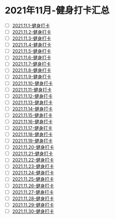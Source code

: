 # 2021年11月-健身打卡汇总
 - [ ] [2021.11.1-健身打卡](/workout/2021y-workout/2021y-11m-workout/2021.11.1workout.md)
 - [ ] [2021.11.2-健身打卡](/workout/2021y-workout/2021y-11m-workout/2021.11.2workout.md)
 - [ ] [2021.11.3-健身打卡](/workout/2021y-workout/2021y-11m-workout/2021.11.3workout.md)
 - [ ] [2021.11.4-健身打卡](/workout/2021y-workout/2021y-11m-workout/2021.11.4workout.md)
 - [ ] [2021.11.5-健身打卡](/workout/2021y-workout/2021y-11m-workout/2021.11.5workout.md)
 - [ ] [2021.11.6-健身打卡](/workout/2021y-workout/2021y-11m-workout/2021.11.6workout.md)
 - [ ] [2021.11.7-健身打卡](/workout/2021y-workout/2021y-11m-workout/2021.11.7workout.md)
 - [ ] [2021.11.8-健身打卡](/workout/2021y-workout/2021y-11m-workout/2021.11.8workout.md)
 - [ ] [2021.11.9-健身打卡](/workout/2021y-workout/2021y-11m-workout/2021.11.9workout.md)
 - [ ] [2021.11.10-健身打卡](/workout/2021y-workout/2021y-11m-workout/2021.11.10workout.md)
 - [ ] [2021.11.11-健身打卡](/workout/2021y-workout/2021y-11m-workout/2021.11.11workout.md)
 - [ ] [2021.11.12-健身打卡](/workout/2021y-workout/2021y-11m-workout/2021.11.12workout.md)
 - [ ] [2021.11.13-健身打卡](/workout/2021y-workout/2021y-11m-workout/2021.11.13workout.md)
 - [ ] [2021.11.14-健身打卡](/workout/2021y-workout/2021y-11m-workout/2021.11.14workout.md)
 - [ ] [2021.11.15-健身打卡](/workout/2021y-workout/2021y-11m-workout/2021.11.15workout.md)
 - [ ] [2021.11.16-健身打卡](/workout/2021y-workout/2021y-11m-workout/2021.11.16workout.md)
 - [ ] [2021.11.17-健身打卡](/workout/2021y-workout/2021y-11m-workout/2021.11.17workout.md)
 - [ ] [2021.11.18-健身打卡](/workout/2021y-workout/2021y-11m-workout/2021.11.18workout.md)
 - [ ] [2021.11.19-健身打卡](/workout/2021y-workout/2021y-11m-workout/2021.11.19workout.md)
 - [ ] [2021.11.20-健身打卡](/workout/2021y-workout/2021y-11m-workout/2021.11.20workout.md)
 - [ ] [2021.11.21-健身打卡](/workout/2021y-workout/2021y-11m-workout/2021.11.21workout.md)
 - [ ] [2021.11.22-健身打卡](/workout/2021y-workout/2021y-11m-workout/2021.11.22workout.md)
 - [ ] [2021.11.23-健身打卡](/workout/2021y-workout/2021y-11m-workout/2021.11.23workout.md)
 - [ ] [2021.11.24-健身打卡](/workout/2021y-workout/2021y-11m-workout/2021.11.24workout.md)
 - [ ] [2021.11.25-健身打卡](/workout/2021y-workout/2021y-11m-workout/2021.11.25workout.md)
 - [ ] [2021.11.26-健身打卡](/workout/2021y-workout/2021y-11m-workout/2021.11.26workout.md)
 - [ ] [2021.11.27-健身打卡](/workout/2021y-workout/2021y-11m-workout/2021.11.27workout.md)
 - [ ] [2021.11.28-健身打卡](/workout/2021y-workout/2021y-11m-workout/2021.11.28workout.md)
 - [ ] [2021.11.29-健身打卡](/workout/2021y-workout/2021y-11m-workout/2021.11.29workout.md)
 - [ ] [2021.11.30-健身打卡](/workout/2021y-workout/2021y-11m-workout/2021.11.30workout.md)
